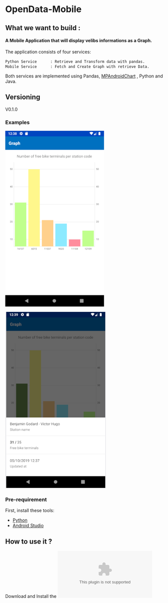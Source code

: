 # OpenData-Mobile

## What we want to build :

#### A Mobile Application that will display velibs informations as a Graph.

The application consists of four services:

    Python Service      : Retrieve and Transform data with pandas.
    Mobile Service      : Fetch and Create Graph with retrieve Data.

Both services are implemented using Pandas, [MPAndroidChart](https://github.com/PhilJay/MPAndroidChart)
, Python and Java.

## Versioning

V0.1.0

### Examples

![Total_Terminals](Total_Terminal.png)

![Info_Terminal](Info_Terminal.png)

### Pre-requirement

First, install these tools:

- [Python](https://www.python.org)
- [Android Studio](https://developer.android.com)

## How to use it ?

Download and Install the ![apk ](Terminal.apk)
